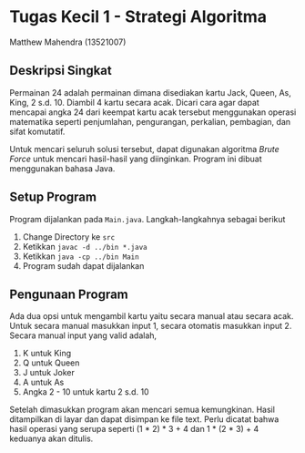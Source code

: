 # Tugas Kecil 1 - Strategi Algoritma
Matthew Mahendra (13521007)

## Deskripsi Singkat 
Permainan 24 adalah permainan dimana disediakan kartu Jack, Queen, As, King, 2 s.d. 10. Diambil 4 kartu secara acak. Dicari cara agar dapat mencapai angka 24 dari keempat kartu acak tersebut menggunakan operasi matematika seperti penjumlahan, pengurangan, perkalian, pembagian, dan sifat komutatif.

Untuk mencari seluruh solusi tersebut, dapat digunakan algoritma <i>Brute Force</i> untuk mencari hasil-hasil yang diinginkan. Program ini dibuat menggunakan bahasa Java.

## Setup Program
Program dijalankan pada `Main.java`. Langkah-langkahnya sebagai berikut
1. Change Directory ke `src`
2. Ketikkan `javac -d ../bin *.java`
3. Ketikkan `java -cp ../bin Main`
4. Program sudah dapat dijalankan

## Pengunaan Program
Ada dua opsi untuk mengambil kartu yaitu secara manual atau secara acak. Untuk secara manual masukkan input 1, secara otomatis masukkan input 2. Secara manual input yang valid adalah,
1. K untuk King
2. Q untuk Queen
3. J untuk Joker
4. A untuk As
5. Angka 2 - 10 untuk kartu 2 s.d. 10

Setelah dimasukkan program akan mencari semua kemungkinan. Hasil ditampilkan di layar dan dapat disimpan ke file text. Perlu dicatat bahwa hasil operasi yang serupa seperti (1 * 2) * 3 + 4 dan 1 * (2 * 3) + 4 keduanya akan ditulis.
